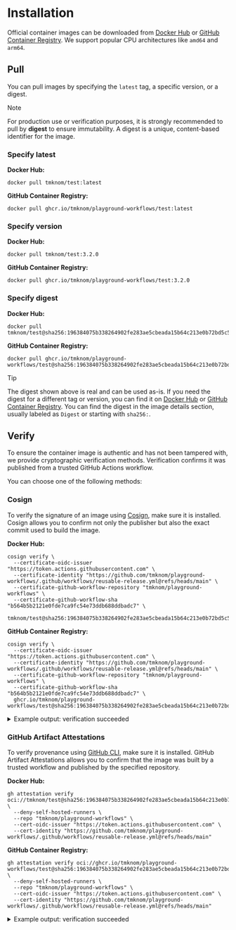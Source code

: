 # Installation

Official container images can be downloaded from [Docker Hub][docker_hub] or [GitHub Container Registry][ghcr].
We support popular CPU architectures like `amd64` and `arm64`.

## Pull

You can pull images by specifying the `latest` tag, a specific version, or a digest.

> [!NOTE]
>
> For production use or verification purposes, it is strongly recommended to pull by **digest** to ensure immutability.
> A digest is a unique, content-based identifier for the image.

### Specify latest

**Docker Hub:**

```shell
docker pull tmknom/test:latest
```

**GitHub Container Registry:**

```shell
docker pull ghcr.io/tmknom/playground-workflows/test:latest
```

### Specify version

**Docker Hub:**

```shell
docker pull tmknom/test:3.2.0
```

**GitHub Container Registry:**

```shell
docker pull ghcr.io/tmknom/playground-workflows/test:3.2.0
```

### Specify digest

**Docker Hub:**

```shell
docker pull tmknom/test@sha256:196384075b338264902fe283ae5cbeada15b64c213e0b72bd5c5d5ad9b2cb9b6
```

**GitHub Container Registry:**

```shell
docker pull ghcr.io/tmknom/playground-workflows/test@sha256:196384075b338264902fe283ae5cbeada15b64c213e0b72bd5c5d5ad9b2cb9b6
```

> [!TIP]
>
> The digest shown above is real and can be used as-is.
> If you need the digest for a different tag or version, you can find it on [Docker Hub][docker_hub] or [GitHub Container Registry][ghcr].
> You can find the digest in the image details section, usually labeled as `Digest` or starting with `sha256:`.

## Verify

To ensure the container image is authentic and has not been tampered with, we provide cryptographic verification methods.
Verification confirms it was published from a trusted GitHub Actions workflow.

You can choose one of the following methods:

### Cosign

To verify the signature of an image using [Cosign](https://github.com/sigstore/cosign), make sure it is installed.
Cosign allows you to confirm not only the publisher but also the exact commit used to build the image.

**Docker Hub:**

```shell
cosign verify \
  --certificate-oidc-issuer "https://token.actions.githubusercontent.com" \
  --certificate-identity "https://github.com/tmknom/playground-workflows/.github/workflows/reusable-release.yml@refs/heads/main" \
  --certificate-github-workflow-repository "tmknom/playground-workflows" \
  --certificate-github-workflow-sha "b564b5b2121e0fde7ca9fc54e73ddb688ddbadc7" \
  tmknom/test@sha256:196384075b338264902fe283ae5cbeada15b64c213e0b72bd5c5d5ad9b2cb9b6
```

**GitHub Container Registry:**

```shell
cosign verify \
  --certificate-oidc-issuer "https://token.actions.githubusercontent.com" \
  --certificate-identity "https://github.com/tmknom/playground-workflows/.github/workflows/reusable-release.yml@refs/heads/main" \
  --certificate-github-workflow-repository "tmknom/playground-workflows" \
  --certificate-github-workflow-sha "b564b5b2121e0fde7ca9fc54e73ddb688ddbadc7" \
  ghcr.io/tmknom/playground-workflows/test@sha256:196384075b338264902fe283ae5cbeada15b64c213e0b72bd5c5d5ad9b2cb9b6
```

<details>
<summary>Example output: verification succeeded</summary>

```shell

Verification for ghcr.io/tmknom/playground-workflows/test@sha256:196384075b338264902fe283ae5cbeada15b64c213e0b72bd5c5d5ad9b2cb9b6 --
The following checks were performed on each of these signatures:
  - The cosign claims were validated
  - Existence of the claims in the transparency log was verified offline
  - The code-signing certificate was verified using trusted certificate authority certificates

[{"critical":{"identity":{"docker-reference":"ghcr.io/tmknom/playground-workflows/test"},"image":{"d...
```
</details>

### GitHub Artifact Attestations

To verify provenance using [GitHub CLI](https://cli.github.com/), make sure it is installed.
GitHub Artifact Attestations allows you to confirm that the image was built by a trusted workflow and published by the specified repository.

**Docker Hub:**

```shell
gh attestation verify oci://tmknom/test@sha256:196384075b338264902fe283ae5cbeada15b64c213e0b72bd5c5d5ad9b2cb9b6 \
  --deny-self-hosted-runners \
  --repo "tmknom/playground-workflows" \
  --cert-oidc-issuer "https://token.actions.githubusercontent.com" \
  --cert-identity "https://github.com/tmknom/playground-workflows/.github/workflows/reusable-release.yml@refs/heads/main"
```

**GitHub Container Registry:**

```shell
gh attestation verify oci://ghcr.io/tmknom/playground-workflows/test@sha256:196384075b338264902fe283ae5cbeada15b64c213e0b72bd5c5d5ad9b2cb9b6 \
  --deny-self-hosted-runners \
  --repo "tmknom/playground-workflows" \
  --cert-oidc-issuer "https://token.actions.githubusercontent.com" \
  --cert-identity "https://github.com/tmknom/playground-workflows/.github/workflows/reusable-release.yml@refs/heads/main"
```

<details>
<summary>Example output: verification succeeded</summary>

```shell
Loaded digest sha256:196384075b338264902fe283ae5cbeada15b64c213e0b72bd5c5d5ad9b2cb9b6 for oci://ghcr.io/tmknom/playground-workflows/test@sha256:196384075b338264902fe283ae5cbeada15b64c213e0b72bd5c5d5ad9b2cb9b6
Loaded 2 attestations from GitHub API
✓ Verification succeeded!
...
```
</details>

[docker_hub]: https://hub.docker.com/r/tmknom/test
[ghcr]: https://github.com/tmknom/playground-workflows/pkgs/container/dockerfiles%2Ftest
